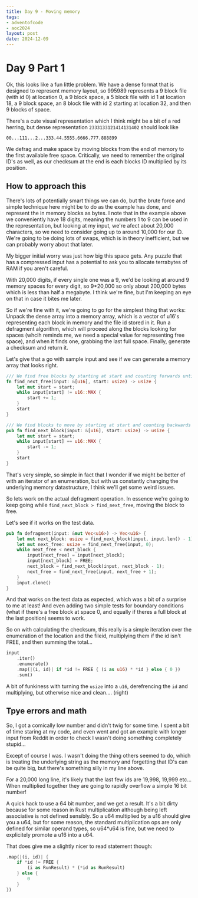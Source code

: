 ```yaml
---
title: Day 9 - Moving memory
tags: 
- adventofcode 
- aoc2024
layout: post
date: 2024-12-09
---
```

# Day 9 Part 1

Ok, this looks like a fun little problem.  We have a dense format that is designed to represent memory layout, so 995989 represents a 9 block file (with id 0) at location 0, a 9 block space, a 5 block file with id 1 at location 18, a 9 block space, an 8 block file with id 2 starting at location 32, and then 9 blocks of space.

There's a cute visual representation which I think might be a bit of a red herring, but dense representation `2333133121414131402` should look like

```
00...111...2...333.44.5555.6666.777.888899
```

We defrag and make space by moving blocks from the end of memory to the first available free space.
Critically, we need to remember the original ID's as well, as our checksum at the end is each blocks ID multiplied by its position.

## How to approach this

There's lots of potentially smart things we can do, but the brute force and simple technique here might be to do as the example has done, and represent the in memory blocks as bytes.  I note that in the example above we conveniently have 18 digits, meaning the numbers 1 to 9 can be used in the representation, but looking at my input, we're afect about 20,000 characters, so we need to consider going up to around 10,000 for our ID.
We're going to be doing lots of swaps, which is in theory inefficient, but we can probably worry about that later.

My bigger initial worry was just how big this space gets.  Any puzzle that has a compressed input has a potential to ask you to allocate terrabytes of RAM if you aren't careful.

With 20,000 digits, if every single one was a 9, we'd be looking at around 9 memory spaces for every digit, so 9*20,000 so only about 200,000 bytes which is less than half a megabyte.  I think we're fine, but I'm keeping an eye on that in case it bites me later.

So if we're fine with it, we're going to go for the simplest thing that works:
Unpack the dense array into a memory array, which is a vector of u16's representing each block in memory and the file id stored in it.
Run a defragment algorithm, which will proceed along the blocks looking for spaces (whcih reminds me, we need a special value for representing free space), and when it finds one, grabbing the last full space.
Finally, generate a checksum and return it.

Let's give that a go with sample input and see if we can generate a memory array that looks right.

```rust
/// We find free blocks by starting at start and counting forwards until we find a u16::MAX
fn find_next_free(input: &[u16], start: usize) -> usize {
    let mut start = start;
    while input[start] != u16::MAX {
        start += 1;
    }
    start
}

/// We find blocks to move by starting at start and counting backwards until we find a block that isn't u16::MAX
pub fn find_next_block(input: &[u16], start: usize) -> usize {
    let mut start = start;
    while input[start] == u16::MAX {
        start -= 1;
    }
    start
}
```

That's very simple, so simple in fact that I wonder if we might be better of with an iterator of an enumeration, but with us constantly changing the underlying memory datastructure, I think we'll get some weird issues.

So lets work on the actual defragment operation.  In essence we're going to keep going while `find_next_block > find_next_free`, moving the block to free.

Let's see if it works on the test data.

```rust
pub fn defragment(input: &mut Vec<u16>) -> Vec<u16> {
    let mut next_block: usize = find_next_block(input, input.len() - 1);
    let mut next_free: usize = find_next_free(input, 0);
    while next_free < next_block {
        input[next_free] = input[next_block];
        input[next_block] = FREE;
        next_block = find_next_block(input, next_block - 1);
        next_free = find_next_free(input, next_free + 1);
    }
    input.clone()
}
```

And that works on the test data as expected, which was a bit of a surprise to me at least!  And even adding two simple tests for boundary conditions (what if there's a free block at space 0, and equally if theres a full block at the last position) seems to work.

So on with calculating the checksum, this really is a simple iteration over the enumeration of the location and the fileid, multiplying them if the id isn't FREE, and then summing the total...

```rust
input
    .iter()
    .enumerate()
    .map(|(i, id)| if *id != FREE { (i as u16) * *id } else { 0 })
    .sum()
```

A bit of funkiness with turning the `usize` into a `u16`, derefrencing the `id` and multiplying, but otherwise nice and clean.... (right)

## Tpye errors and math

So, I got a comically low number and didn't twig for some time.  I spent a bit of time staring at my code, and even went and got an example with longer input from Reddit in order to check I wasn't doing something completely stupid...

Except of course I was.  I wasn't doing the thing others seemed to do, which is treating the underlying string as the memory and forgetting that ID's can be quite big, but there's something silly in my line above.

For a 20,000 long line, it's likely that the last few ids are 19,998, 19,999 etc...  When multiplied together they are going to rapidly overflow a simple 16 bit number!

A quick hack to use a 64 bit number, and we get a result.  It's a bit dirty because for some reason in Rust multiplication although being left associative is not defined sensibly.  So a u64 multiplied by a u16 should give you a u64, but for some reason, the standard multiplication ops are only defined for similar operand types, so u64*u64 is fine, but we need to explicitely promote a u16 into a u64.

That does give me a slightly nicer to read statement though:

```rust
.map(|(i, id)| {
    if *id != FREE {
        (i as RunResult) * (*id as RunResult)
    } else {
        0
    }
})
```

